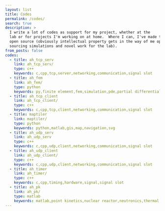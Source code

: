 ```yaml
---
layout: list
title: Codes
permalink: /codes/
search: true
description: >
  I write a lot of codes as support for my project, whether at the
  lab or for projects I'm working on at home.  Where I can, I've made these
  open source (obviously intellectual property gets in the way of me open
  sourcing simulations and novel work for the lab).
from_posts: false
codes:
  - title: ah_tcp_serv
    link: ah_tcp_serv/
    type: c++
    keywords: c,cpp,tcp,server,networking,communication,signal slot
  - title: ah_fem
    link: ah_fem/
    type: python
    keywords: py,finite element,fem,simulation,pde,partial differential equation
  - title: ah_tcp_client
    link: ah_tcp_client/
    type: c++
    keywords: c,cpp,tcp,client,networking,communication,signal slot
  - title: maptiler
    link: maptiler/
    type: python
    keywords: python,matlab,gis,map,navigation,svg
  - title: ah_udp_serv
    link: ah_udp_serv
    type: c++
    keywords: c,cpp,udp,client,networking,communication,signal slot
  - title: ah_udp_client
    link: ah_udp_client/
    type: c++
    keywords: c,cpp,udp,client,networking,communication,signal slot
  - title: ah_timer
    link: ah_timer/
    type: c++
    keywords: c,cpp,timing,hardware,signal,signal slot
  - title: ah_pk
    link: ah_pk/
    type: matlab
    keywords: matlab,point kinetics,nuclear reactor,neutronics,thermal hydraulics,conduction,finite difference method,fdm
---
```

